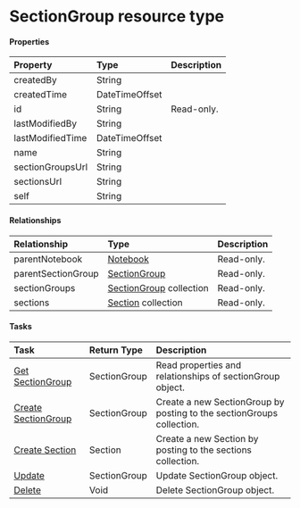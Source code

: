 # SectionGroup resource type



#### Properties
| Property	   | Type	|Description|
|:---------------|:--------|:----------|
|createdBy|String||
|createdTime|DateTimeOffset||
|id|String| Read-only.|
|lastModifiedBy|String||
|lastModifiedTime|DateTimeOffset||
|name|String||
|sectionGroupsUrl|String||
|sectionsUrl|String||
|self|String||

#### Relationships
| Relationship | Type	|Description|
|:---------------|:--------|:----------|
|parentNotebook|[Notebook](notebook.md)| Read-only.|
|parentSectionGroup|[SectionGroup](sectiongroup.md)| Read-only.|
|sectionGroups|[SectionGroup](sectiongroup.md) collection| Read-only.|
|sections|[Section](section.md) collection| Read-only.|

#### Tasks

| Task		   | Return Type	|Description|
|:---------------|:--------|:----------|
|[Get SectionGroup](../api/sectiongroup_get.md) | SectionGroup |Read properties and relationships of sectionGroup object.|
|[Create SectionGroup]((../api/sectiongroup_post_sectiongroups.md)) |SectionGroup| Create a new SectionGroup by posting to the sectionGroups collection.|
|[Create Section]((../api/sectiongroup_post_sections.md)) |Section| Create a new Section by posting to the sections collection.|
|[Update](../api/sectiongroup_update.md) | SectionGroup	|Update SectionGroup object. |
|[Delete](../api/sectiongroup_delete.md) | Void	|Delete SectionGroup object. |
